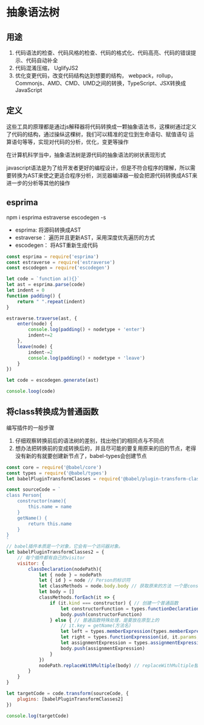 # 抽象语法树

## 用途

1. 代码语法的检查、代码风格的检查、代码的格式化、代码高亮、代码的错误提示、代码自动补全
2. 代码混淆压缩， UglifyJS2
3. 优化变更代码，改变代码结构达到想要的结构， webpack，rollup，Commonjs、AMD、CMD、UMD之间的转换，TypeScript、JSX转换成JavaScript

## 定义

这些工具的原理都是通过js解释器将代码转换成一颗抽象语法书，这棵树通过定义了代码的结构，通过操纵这棵树，我们可以精准的定位到生命语句、赋值语句
运算语句等等，实现对代码的分析，优化，变更等操作

在计算机科学当中，抽象语法树是源代码的抽象语法的树状表现形式

javascript语法是为了给开发者更好的编程设计，但是不符合程序的理解，所以需要转换为AST来使之更适合程序分析，浏览器编译器一般会把源代码转换成AST来进一步的分析等其他的操作

## esprima

npm i esprima estraverse escodegen -s

+ esprima: 将源码转换成AST
+ estraverse： 遍历并且更新AST，采用深度优先遍历的方式
+ escodegen： 将AST重新生成代码

```js
const esprima = require('esprima')
const estraverse = require('estraverse')
const escodegen = require('escodegen')

let code = `function a(){}`
let ast = esprima.parse(code)
let indent = 0
function padding() {
    return " ".repeat(indent)
}

estraverse.traverse(ast, {
    enter(node) {
        console.log(padding() + nodetype + 'enter')
        indent+=2
    },
    leave(node) {
        indent-=2
        console.log(padding() + nodetype + 'leave')
    }
})

let code = escodegen.generate(ast)

console.loog(code)
```

## 将class转换成为普通函数

编写插件的一般步骤

1. 仔细观察转换前后的语法树的差别，找出他们的相同点与不同点
2. 想办法把转换前的变成转换后的，并且尽可能的要复用原来的旧的节点，老得没有新的有就要创建新节点了，babel-types会创建节点

```js
const core = require('@babel/core')
const types = require('@babel/types')
let babelPluginTransformClasses = require('@babel/plugin-transform-classes')

const sourceCode = `
class Person{
    constructor(name){
        this.name = name
    }
    getName() {
        return this.name
    }
}
`
// babel插件本质是一个对象，它会有一个访问器对象。
let babelPluginTransformClasses2 = {
    // 每个插件都有自己的visitor
    visitor: {
        classDeclaration(nodePath){
            let { node } = nodePath
            let { id } = node // Person的标识符
            let classMethods = node.body.body // 获取原来的方法 一个是constructor，一个是getName
            let body = []
            classMethods.forEach(it => {
                if (it.kind === constructor) { // 创建一个普通函数 
                    let constructorFunction = types.functionDeclaration(null, it.params,it.body, it,generator, it.async)
                    body.push(constructorFunction)
                } else { // 普通函数特殊处理，是要放在原型上的
                    // it.key = getName(方法名)
                    let left = types.memberExpression(types.memberExpression(id, types.identifier('prototype')), it.key )
                    let right = types.functionExpression(id, it.params, it.body,it.generator, it.async)
                    let assignmentExpression = types.assignmentExpression("=", left,right)
                    body.push(assignmentExpression)
                }
            })
            nodePath.replaceWithMultiple(body) // replaceWithMultiple替换成多节点，replaceWith() 替换成单节点
        }
    }
}

let targetCode = code.transform(sourceCode, {
    plugins: [babelPluginTransformClasses2]
}) 

console.log(targetCode)
```